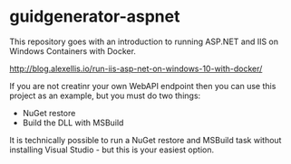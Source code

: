 # guidgenerator-aspnet

This repository goes with an introduction to running ASP.NET and IIS on Windows Containers with Docker.

http://blog.alexellis.io/run-iis-asp-net-on-windows-10-with-docker/

If you are not creatinr your own WebAPI endpoint then you can use this project as an example, but you must do two things:

 - NuGet restore
 - Build the DLL with MSBuild

It is technically possible to run a NuGet restore and MSBuild task without installing Visual Studio - but this is your easiest option.



